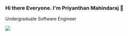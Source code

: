 ### Hi there Everyone. I'm Priyanthan Mahindaraj 👋

Undergraduate Software Engineer

<img src="https://github-readme-stats.vercel.app/api?username=priyan00&show_icons=true&theme=midnight-purple">
